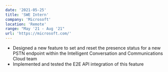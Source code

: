 ```yaml
---
date: '2021-05-25'
title: 'SWE Intern'
company: 'Microsoft'
location: 'Remote'
range: "May '21 - Aug '21"
url: 'https://microsoft.com/'
---
```


- Designed a new feature to set and reset the presence status for a new PSTN endpoint within
  the Intelligent Conversation and Communications Cloud team
- Implemented and tested the E2E API integration of this feature
